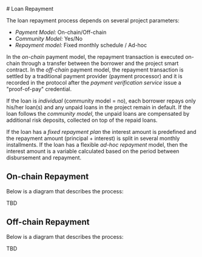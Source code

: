 <a name="ref-m5"></a># Loan Repayment

The loan repayment process depends on several project parameters:
- *Payment Model:* On-chain/Off-chain
- *Community Model:* Yes/No
- *Repayment model:* Fixed monthly schedule / Ad-hoc

In the *on-chain* payment model, the repayment transaction is executed on-chain through a transfer between the borrower and the project smart contract. In the *off-chain* payment model, the repayment transaction is settled by a traditional payment provider (payment processor) and it is recorded in the protocol after the *payment verification service* issue a "proof-of-pay" credential.

If the loan is *individual* (community model = no), each borrower repays only his/her loan(s) and any unpaid loans in the project remain in default. If the loan follows the *community model*, the unpaid loans are compensated by additional risk deposits, collected on top of the repaid loans.

If the loan has a *fixed repayment plan* the interest amount is predefined and the repayment amount (principal + interest) is split in several monthly installments. If the loan has a flexible *ad-hoc repayment* model, then the interest amount is a variable calculated based on the period between disbursement and repayment.

## On-chain Repayment

Below is a diagram that describes the process:

TBD

## Off-chain Repayment

Below is a diagram that describes the process:

TBD

<div style="page-break-after: always;"></div>